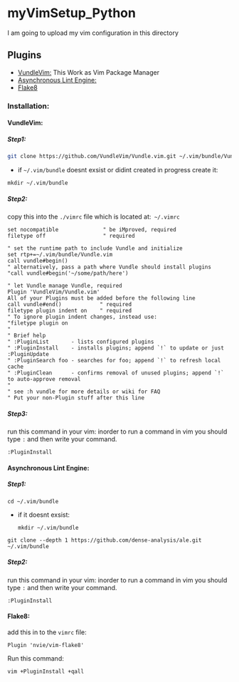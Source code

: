 # myVimSetup_Python
I am going to upload my vim configuration in this directory

## Plugins
* [VundleVim:](https://github.com/VundleVim/Vundle.vim)
  This Work as Vim Package Manager
* [Asynchronous Lint Engine:](https://github.com/dense-analysis/ale)
* [Flake8](https://github.com/nvie/vim-flake8?tab=readme-ov-file) 

### Installation:

#### VundleVim: 

##### Step1:
```bash
git clone https://github.com/VundleVim/Vundle.vim.git ~/.vim/bundle/Vundle.vim
```
  * if `~/.vim/bundle` doesnt exsist or didint created in progress create it:
  ```console
  mkdir ~/.vim/bundle
  ```
##### Step2:
copy this into the `./vimrc` file which is located at:` ~/.vimrc`
```vim
set nocompatible              " be iMproved, required
filetype off                  " required

" set the runtime path to include Vundle and initialize
set rtp+=~/.vim/bundle/Vundle.vim
call vundle#begin()
" alternatively, pass a path where Vundle should install plugins
"call vundle#begin('~/some/path/here')

" let Vundle manage Vundle, required
Plugin 'VundleVim/Vundle.vim'
All of your Plugins must be added before the following line
call vundle#end()            " required
filetype plugin indent on    " required
" To ignore plugin indent changes, instead use:
"filetype plugin on
"
" Brief help
" :PluginList       - lists configured plugins
" :PluginInstall    - installs plugins; append `!` to update or just :PluginUpdate
" :PluginSearch foo - searches for foo; append `!` to refresh local cache
" :PluginClean      - confirms removal of unused plugins; append `!` to auto-approve removal
"
" see :h vundle for more details or wiki for FAQ
" Put your non-Plugin stuff after this line
```
##### Step3:
run this command in your vim:
inorder to run a command in vim you should type `:` and then write your command.
```vim
:PluginInstall
```

#### Asynchronous Lint Engine:
##### Step1:

```console
cd ~/.vim/bundle
```
* if it doesnt exsist:
  ```console
  mkdir ~/.vim/bundle
  ```
```console
git clone --depth 1 https://github.com/dense-analysis/ale.git ~/.vim/bundle
```
##### Step2:
run this command in your vim:
inorder to run a command in vim you should type `:` and then write your command.
```vim
:PluginInstall
`````

#### Flake8:
add this in to the `vimrc` file:
```vim
Plugin 'nvie/vim-flake8'
```
Run this command:
```bash
vim +PluginInstall +qall
```
